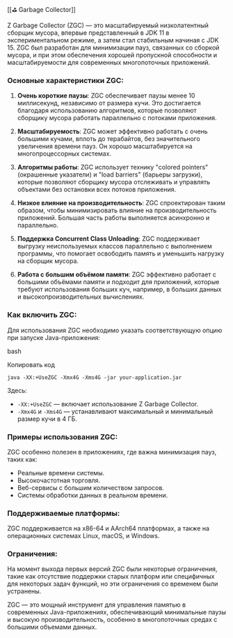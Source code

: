 [[⛳️ Garbage Collector]]

Z Garbage Collector (ZGC) — это масштабируемый низколатентный сборщик мусора, впервые представленный в JDK 11 в экспериментальном режиме, а затем стал стабильным начиная с JDK 15. ZGC был разработан для минимизации пауз, связанных со сборкой мусора, и при этом обеспечения хорошей пропускной способности и масштабируемости для современных многопоточных приложений.

### Основные характеристики ZGC:

1. **Очень короткие паузы**: ZGC обеспечивает паузы менее 10 миллисекунд, независимо от размера кучи. Это достигается благодаря использованию алгоритмов, которые позволяют сборщику мусора работать параллельно с потоками приложения.
    
2. **Масштабируемость**: ZGC может эффективно работать с очень большими кучами, вплоть до терабайтов, без значительного увеличения времени пауз. Он хорошо масштабируется на многопроцессорных системах.
    
3. **Алгоритмы работы**: ZGC использует технику "colored pointers" (окрашенные указатели) и "load barriers" (барьеры загрузки), которые позволяют сборщику мусора отслеживать и управлять объектами без остановки всех потоков приложения.
    
4. **Низкое влияние на производительность**: ZGC спроектирован таким образом, чтобы минимизировать влияние на производительность приложений. Большая часть работы выполняется асинхронно и параллельно.
    
5. **Поддержка Concurrent Class Unloading**: ZGC поддерживает выгрузку неиспользуемых классов параллельно с выполнением программы, что помогает освободить память и уменьшить нагрузку на сборщик мусора.
    
6. **Работа с большим объёмом памяти**: ZGC эффективно работает с большими объёмами памяти и подходит для приложений, которые требуют использования больших куч, например, в больших данных и высокопроизводительных вычислениях.
    

### Как включить ZGC:

Для использования ZGC необходимо указать соответствующую опцию при запуске Java-приложения:

bash

Копировать код

`java -XX:+UseZGC -Xmx4G -Xms4G -jar your-application.jar`

Здесь:

- `-XX:+UseZGC` — включает использование Z Garbage Collector.
- `-Xmx4G` и `-Xms4G` — устанавливают максимальный и минимальный размер кучи в 4 ГБ.

### Примеры использования ZGC:

ZGC особенно полезен в приложениях, где важна минимизация пауз, таких как:

- Реальные времени системы.
- Высокочастотная торговля.
- Веб-сервисы с большим количеством запросов.
- Системы обработки данных в реальном времени.

### Поддерживаемые платформы:

ZGC поддерживается на x86-64 и AArch64 платформах, а также на операционных системах Linux, macOS, и Windows.

### Ограничения:

На момент выхода первых версий ZGC были некоторые ограничения, такие как отсутствие поддержки старых платформ или специфичных для некоторых задач функций, но эти ограничения со временем были устранены.

ZGC — это мощный инструмент для управления памятью в современных Java-приложениях, обеспечивающий минимальные паузы и высокую производительность, особенно в многопоточных средах с большими объемами данных.